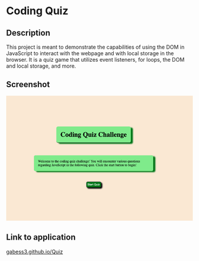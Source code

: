# Coding Quiz

## Description 

This project is meant to demonstrate the capabilities of using the DOM in JavaScript to interact with the webpage and with local storage in the browser. It is a quiz game that utilizes event listeners, for loops, the DOM and local storage, and more. 

## Screenshot

![Screenshot of quiz application](./assets/Images/Deployed%20Application.png)

## Link to application

[gabess3.github.io/Quiz](https://gabess3.github.io/Quiz/)


